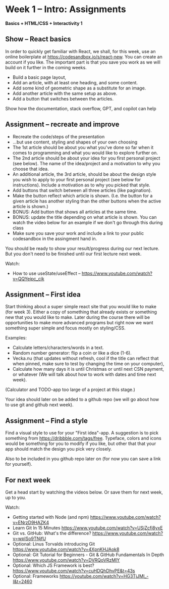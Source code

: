 # Week 1 – Intro: Assignments

**Basics + HTML/CSS + Interactivity 1**

## Show – React basics

In order to quickly get familiar with React, we shall, for this week, use an
online boilerplate at https://codesandbox.io/s/react-new. You can create an
account if you like. The important part is that you save you work as we will
build on it further in the coming weeks.

* Build a basic page layout,
* Add an article, with at least one heading, and some content.
* Add some kind of geometric shape as a substitute for an image.
* Add another article with the same setup as above.
* Add a button that switches between the articles.

Show how the documentation, stack overflow, GPT, and copilot can help

## Assignment – recreate and improve

* Recreate the code/steps of the presentation
* ...but use content, styling and shapes of your own choosing
* The 1st article should be about you what you've done so far when it comes to
  programming and what you would like to explore further on.
* The 2nd article should be about your idea for you first personal project
  (see below). The name of the idea/project and a motivation to why you choose
  that idea.
* An additional article, the 3rd article, should be about the design style you
  wish to apply to your first personal project (see below for instructions).
  Include a motivation as to why you picked that style.
* Add buttons that switch between all three articles (like pagination).
* Make the button reflect which article is shown. (I.e. the button for a given
  article has another styling than the other buttons when the active article is
  shown.)
* BONUS: Add button that shows all articles at the same time.
* BONUS: update the title depending on what article is shown. You can watch the
  video below for an example if we don't go through this during class
* Make sure you save your work and include a link to your public codesandbox in
  the assingment hand in.

You should be ready to show your result/progress during our next lecture. But you
don't need to be finished until our first lecture next week.

Watch:
* How to use useState/useEffect – https://www.youtube.com/watch?v=QQYeipc_cik

## Assignment – First idea

Start thinking about a super simple react site that you would like to make
(for week 3). Either a copy of something that already exists or something new
that you would like to make. Later during the course there will be
opportunities to make more advanced programs but right now we want something
super simple and focus mostly on styling/CSS.

Examples:
* Calculate letters/characters/words in a text.
* Random number generator: flip a coin or like a dice (1-6).
* Vecka.nu (that updates without refresh, cool if the title can reflect that
  when pinned, make sure to test by changing the time on your computer),
* Calculate how many days it is until Christmas or until next CSN payment, or
  whatever (We will talk about how to work with dates and time next week).

(Calculator and TODO-app too large of a project at this stage.)

Your idea should later on be added to a github repo (we will go about how to use
git and github next week).

## Assignment – Find a style

Find a visual style to use for your "First idea"-app. A suggestion is to pick something from
https://dribbble.com/tags/free. Typeface, colors and icons would be something for you to
modify if you like, but other that that your app should match the design you pick very
closely.

Also to be included in you github repo later on (for now you can save a
link for yourself).

## For next week

Get a head start by watching the videos below. Or save them for next week, up to
you.

Watch:
* Getting started with Node (and npm) https://www.youtube.com/watch?v=ENrzD9HAZK4
* Learn Git In 15 Minutes https://www.youtube.com/watch?v=USjZcfj8yxE
* Git vs. GitHub: What's the difference? https://www.youtube.com/watch?v=wpISo9TNjfU
* Optional: Linus Torvalds introducing Git https://www.youtube.com/watch?v=4XpnKHJAok8
* Optional: Git Tutorial for Beginners - Git & GitHub Fundamentals In Depth  https://www.youtube.com/watch?v=DVRQoVRzMIY
* Optional: Which JS Framework is best? https://www.youtube.com/watch?v=cuHDQhDhvPE&t=43s
* Optional: Frameworks https://youtube.com/watch?v=HG3TjJMI_-I&t=2460
